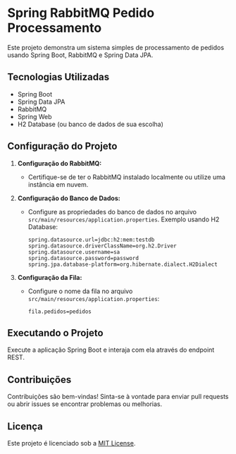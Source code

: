 # Spring RabbitMQ Pedido Processamento

Este projeto demonstra um sistema simples de processamento de pedidos usando Spring Boot, RabbitMQ e Spring Data JPA.

## Tecnologias Utilizadas

- Spring Boot
- Spring Data JPA
- RabbitMQ
- Spring Web
- H2 Database (ou banco de dados de sua escolha)

## Configuração do Projeto

1. **Configuração do RabbitMQ:**
   - Certifique-se de ter o RabbitMQ instalado localmente ou utilize uma instância em nuvem.

2. **Configuração do Banco de Dados:**
   - Configure as propriedades do banco de dados no arquivo `src/main/resources/application.properties`. Exemplo usando H2 Database:
     ```properties
     spring.datasource.url=jdbc:h2:mem:testdb
     spring.datasource.driverClassName=org.h2.Driver
     spring.datasource.username=sa
     spring.datasource.password=password
     spring.jpa.database-platform=org.hibernate.dialect.H2Dialect
     ```

3. **Configuração da Fila:**
   - Configure o nome da fila no arquivo `src/main/resources/application.properties`:
     ```properties
     fila.pedidos=pedidos
     ```

## Executando o Projeto

Execute a aplicação Spring Boot e interaja com ela através do endpoint REST.

## Contribuições

Contribuições são bem-vindas! Sinta-se à vontade para enviar pull requests ou abrir issues se encontrar problemas ou melhorias.

## Licença

Este projeto é licenciado sob a [MIT License](LICENSE).
